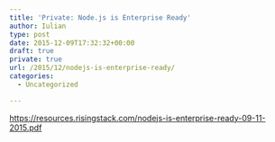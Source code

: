 ```yaml
---
title: 'Private: Node.js is Enterprise Ready'
author: Iulian
type: post
date: 2015-12-09T17:32:32+00:00
draft: true
private: true
url: /2015/12/nodejs-is-enterprise-ready/
categories:
  - Uncategorized

---
```

https://resources.risingstack.com/nodejs-is-enterprise-ready-09-11-2015.pdf